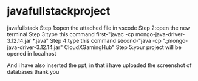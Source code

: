 # javafullstackproject
javafullstack
Step 1:open the attached file in vscode
Step 2:open the new terminal
Step 3:type this command first-"javac -cp mongo-java-driver-3.12.14.jar *.java"
Step 4:type this command second-"java -cp ".;mongo-java-driver-3.12.14.jar" CloudXGamingHub"
Step 5:your project will be opened in localhost

And i have also inserted the ppt, in that i have uploaded the screenshot of databases
thank you
